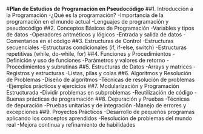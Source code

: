 #**Plan de Estudios de Programación en Pseudocódigo**
    ##1. Introducción a la Programación
        -¿Qué es la programación?
        -Importancia de la programación en el mundo actual
        -Lenguajes de programación y pseudocódigo
    ##2. Conceptos Básicos de Programación
        -Variables y tipos de datos
        -Operadores aritméticos y lógicos
        -Entrada y salida de datos
        -Comentarios en el código
    ##3. Estructuras de Control
        -Estructuras secuenciales
        -Estructuras condicionales (if, if-else, switch)
        -Estructuras repetitivas (while, do-while, for)
    ##4. Funciones y Procedimientos
        -Definición y uso de funciones
        -Parámetros y valores de retorno
        -Procedimientos y subrutinas
    ##5. Estructuras de Datos
        -Arrays y matrices
        -Registros y estructuras
        -Listas, pilas y colas
    ##6. Algoritmos y Resolución de Problemas
        -Diseño de algoritmos
        -Técnicas de resolución de problemas
        -Ejemplos prácticos y ejercicios
    ##7. Modularización y Programación Estructurada
        -Dividir problemas en subproblemas
        -Reutilización de código
        -Buenas prácticas de programación
    ##8. Depuración y Pruebas
        -Técnicas de depuración
        -Pruebas unitarias y de integración
        -Manejo de errores y excepciones
    ##9. Proyectos Prácticos
        -Desarrollo de pequeños programas aplicando los conceptos aprendidos
        -Resolución de problemas del mundo real
        -Mejora continua y refinamiento de habilidades
